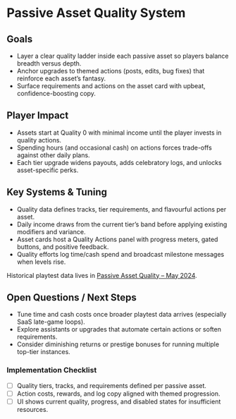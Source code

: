 # Passive Asset Quality System

## Goals
- Layer a clear quality ladder inside each passive asset so players balance breadth versus depth.
- Anchor upgrades to themed actions (posts, edits, bug fixes) that reinforce each asset’s fantasy.
- Surface requirements and actions on the asset card with upbeat, confidence-boosting copy.

## Player Impact
- Assets start at Quality 0 with minimal income until the player invests in quality actions.
- Spending hours (and occasional cash) on actions forces trade-offs against other daily plans.
- Each tier upgrade widens payouts, adds celebratory logs, and unlocks asset-specific perks.

## Key Systems & Tuning
- Quality data defines tracks, tier requirements, and flavourful actions per asset.
- Daily income draws from the current tier’s band before applying existing modifiers and variance.
- Asset cards host a Quality Actions panel with progress meters, gated buttons, and positive feedback.
- Quality efforts log time/cash spend and broadcast milestone messages when levels rise.

Historical playtest data lives in [Passive Asset Quality – May 2024](../playtests/passive-asset-quality.md).

## Open Questions / Next Steps
- Tune time and cash costs once broader playtest data arrives (especially SaaS late-game loops).
- Explore assistants or upgrades that automate certain actions or soften requirements.
- Consider diminishing returns or prestige bonuses for running multiple top-tier instances.

### Implementation Checklist
- [ ] Quality tiers, tracks, and requirements defined per passive asset.
- [ ] Action costs, rewards, and log copy aligned with themed progression.
- [ ] UI shows current quality, progress, and disabled states for insufficient resources.
